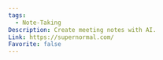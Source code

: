 ```yaml
---
tags:
  - Note-Taking
Description: Create meeting notes with AI.
Link: https://supernormal.com/
Favorite: false
---
```

